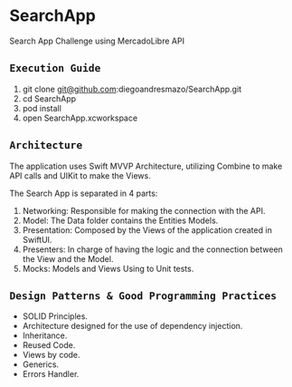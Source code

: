 # SearchApp
Search App Challenge using MercadoLibre API

## `Execution Guide`
1. git clone git@github.com:diegoandresmazo/SearchApp.git
2. cd SearchApp
3. pod install
4. open SearchApp.xcworkspace

## `Architecture`
The application uses Swift MVVP Architecture, utilizing Combine to make API calls and UIKit to make the Views.

 The Search App is separated in 4 parts:
 
 1. Networking: Responsible for making the connection with the API. 
 2. Model: The Data folder contains the Entities Models.
 3. Presentation: Composed by the Views of the application created in SwiftUI.
 4. Presenters: In charge of having the logic and the connection between the View and the Model.
 5. Mocks: Models and Views Using to Unit tests.

## `Design Patterns & Good Programming Practices` 
  * SOLID Principles.
  * Architecture designed for the use of dependency injection.
  * Inheritance.
  * Reused Code.
  * Views by code.
  * Generics.
  * Errors Handler.
